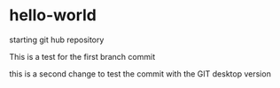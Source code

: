 # hello-world
starting git hub repository

This is a test for the first branch commit

this is a second change to test the commit with the GIT desktop version
